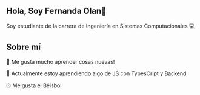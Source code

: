 ## Hola, Soy Fernanda Olan👋
Soy estudiante de la carrera de Ingeniería en Sistemas Computacionales :computer:

## Sobre mí 
:pushpin: Me gusta mucho aprender cosas nuevas!

:notebook: Actualmente estoy aprendiendo algo de JS con TypesCript y Backend

:baseball: Me gusta el Béisbol


<!--
**Fernanda2Olan/Fernanda2Olan** is a ✨ _special_ ✨ repository because its `README.md` (this file) appears on your GitHub profile.

Here are some ideas to get you started:

- 🔭 I’m currently working on ...
- 🌱 I’m currently learning ...
- 👯 I’m looking to collaborate on ...
- 🤔 I’m looking for help with ...
- 💬 Ask me about ...
- 📫 How to reach me: ...
- 😄 Pronouns: ...
- ⚡ Fun fact: ...
-->
